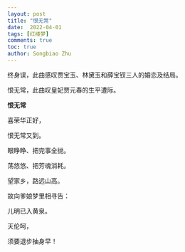 ```yaml
---
layout: post
title: "恨无常"
date:  2022-04-01
tags: [红楼梦]
comments: true
toc: true
author: Songbiao Zhu
---
```


终身误，此曲感叹贾宝玉、林黛玉和薛宝钗三人的婚恋及结局。

恨无常，此曲叹皇妃贾元春的生平遭际。



<!-- more -->



**恨无常**



喜荣华正好，

恨无常又到。

眼睁睁、把完事全抛。

荡悠悠、把芳魂消耗。

望家乡，路远山高。

故向爹娘梦里相寻告：

儿明已入黄泉。

天伦呵，

须要退步抽身早！